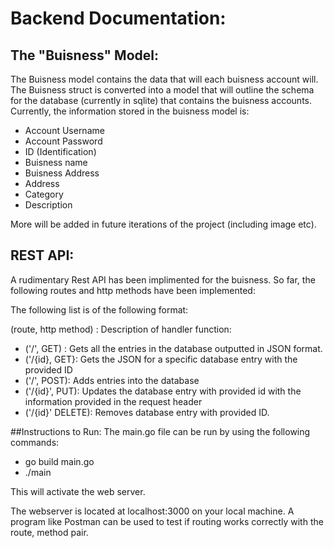# Backend Documentation: 

## The "Buisness" Model: 
The Buisness model contains the data that will each buisness account will.
The Buisness struct is converted into a model that will outline the schema 
for the database (currently in sqlite) that contains the buisness accounts. 
Currently, the information stored in the buisness model is: 

- Account Username
- Account Password
- ID (Identification) 
- Buisness name
- Buisness Address
- Address
- Category
- Description 

More will be added in future iterations of the project (including image etc). 

## REST API: 
A rudimentary Rest API has been implimented for the buisness. So far, the following 
routes and http methods have been implemented: 

The following list is of the following format: 

(route, http method) : Description of handler function: 

- ('/', GET) : Gets all the entries in the database outputted in JSON format. 
- ('/{id}, GET}: Gets the JSON for a specific database entry with the provided ID
- ('/', POST): Adds entries into the database
- ('/{id}', PUT): Updates the database entry with provided id with the information provided in the request header
- ('/{id}' DELETE): Removes database entry with provided ID. 

##Instructions to Run: 
The main.go file can be run by using the following commands: 
- go build main.go 
- ./main

This will activate the web server. 

The webserver is located at localhost:3000 on your local machine. A program like Postman can be 
used to test if routing works correctly with the route, method pair. 
